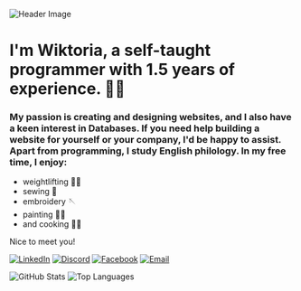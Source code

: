 
![Header Image](https://capsule-render.vercel.app/api?type=waving&color=A3DCBE&height=300&section=header&text=Hi%20everyone!&fontSize=90&fontColor=ffffff&align=center)

# I'm Wiktoria, a self-taught programmer with 1.5 years of experience. 👩‍💻

### My passion is creating and designing websites, and I also have a keen interest in Databases. If you need help building a website for yourself or your company, I'd be happy to assist. Apart from programming, I study English philology. In my free time, I enjoy:

- weightlifting 🏋️‍♀️
 - sewing :thread:
 - embroidery :sewing_needle:
 - painting :woman_artist:
 - and cooking :woman_cook:

Nice to meet you!

[![LinkedIn](https://raw.githubusercontent.com/maurodesouza/profile-readme-generator/master/src/assets/icons/social/linkedin/default.svg)](www.linkedin.com/in/wiktoriaoblizajek)
[![Discord](https://raw.githubusercontent.com/maurodesouza/profile-readme-generator/master/src/assets/icons/social/discord/default.svg)]([https://discord.gg/twojserwer](https://discord.com/channels/1135169755599351828/1135169756488552540))
[![Facebook](https://raw.githubusercontent.com/maurodesouza/profile-readme-generator/master/src/assets/icons/social/facebook/default.svg)]([https://www.facebook.com/twojprofil](https://www.facebook.com/wiktoria.oblizajek/))
[![Email](https://raw.githubusercontent.com/maurodesouza/profile-readme-generator/master/src/assets/icons/social/gmail/default.svg)](mailto:oblizajekwiktoria@gmail.com)

![GitHub Stats](https://github-readme-stats.vercel.app/api?username=WiktoriaOblizajek&show_icons=true&theme=cobalt&count_private=true)
![Top Languages](https://github-readme-stats.vercel.app/api/top-langs/?username=WiktoriaOblizajek&layout=compact&langs_count=5&theme=cobalt)

<!--
**Wikaobl/Wikaobl** is a ✨ _special_ ✨ repository because its `README.md` (this file) appears on your GitHub profile.
**<iframe src="https://giphy.com/embed/i1tl23cTCndAr63GKE" width="480" height="423" frameBorder="0" class="giphy-embed" allowFullScreen></iframe><p><a href="https://giphy.com/gifs/music-pop-notes-i1tl23cTCndAr63GKE">via GIPHY</a></p>**
Here are some ideas to get you started:

- 🔭 I’m currently working on ...
- 🌱 I’m currently learning ...
- 👯 I’m looking to collaborate on ...
- 🤔 I’m looking for help with ...
- 💬 Ask me about ...
- 📫 How to reach me: ...
- 😄 Pronouns: ...
- ⚡ Fun fact: ...
-->
